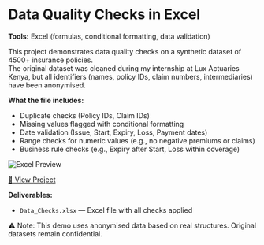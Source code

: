 # Data Quality Checks in Excel 

**Tools:** Excel (formulas, conditional formatting, data validation)

This project demonstrates data quality checks on a synthetic dataset of 4500+ insurance policies.  
The original dataset was cleaned during my internship at Lux Actuaries Kenya, but all identifiers (names, policy IDs, claim numbers, intermediaries) have been anonymised.

**What the file includes:**
- Duplicate checks (Policy IDs, Claim IDs)
- Missing values flagged with conditional formatting
- Date validation (Issue, Start, Expiry, Loss, Payment dates)
- Range checks for numeric values (e.g., no negative premiums or claims)
- Business rule checks (e.g., Expiry after Start, Loss within coverage)

![Excel Preview](assets/data_cleaning_excel.png)  

[📂 View Project](./1_DataCleaning_Excel)

**Deliverables:**
- `Data_Checks.xlsx` — Excel file with all checks applied

⚠️ Note: This demo uses anonymised data based on real structures. Original datasets remain confidential.

